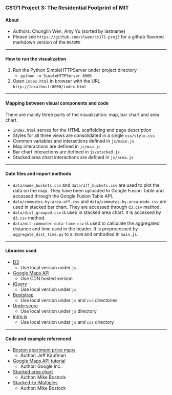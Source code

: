 ### CS171 Project 3: The Residential Footprint of MIT

#### About
* Authors: Chunglin Wen, Amy Yu (sorted by lastname)
* Please see `https://github.com/clwen/cs171-proj3` for a github flavored markdown version of the `README`

---

#### How to run the visualization

1. Run the Python SimpleHTTPServer under project directory
    * `python -m SimpleHTTPServer 8000`
2. Open `index.html` in browser with the URL `http://localhost:8000/index.html`

---

#### Mapping between visual components and code

There are mainly three parts of the visualization: map, bar chart and area chart.

* `index.html` serves for the HTML scaffolding and page description
* Styles for all three views are consolidated in a single `css/style.css`
* Common variables and interactions defined in `js/main.js`
* Map interactions are defined in `js/map.js`
* Bar chart interactions are defined in `js/stacked.js`
* Stacked area chart interactions are defined in `js/area.js`

---

#### Date files and import methods

* `data/mode_buckets.csv` and `data/aff_buckets.csv` are used to plot the data on the map. They have been uploaded to Google Fusion Table and accessed through the Google Fusion Table API.
* `data/commutes-by-area-aff.csv` and `data/commutes-by-area-mode.csv` are used in stacked bar chart. They are accessed through `d3.csv` method.
* `data/dist_grouped.csv` is used in stacked area chart. It is accessed by `d3.csv` method.
* `data/mit-commuter-data-time.csv` is used to calculate the aggregated distance and time used in the header. It is preprocessed by `aggregate_dist_time.py` to a `JSON` and embodied in `main.js`.

---

#### Libraries used

* [D3](http://d3js.org/)
    * Use local version under `js`
* [Google Maps API](https://developers.google.com/maps/)
    * Use CDN hosted version
* [jQuery](http://jquery.com/)
    * Use local version under `js`
* [Bootstrap](http://twitter.github.io/bootstrap/)
    * Use local version under `js` and `css` directories
* [Underscore](http://underscorejs.org/)
    * Use local version under `js` directory
* [intro.js](http://usablica.github.io/intro.js/)
    * Use local version under `js` and `css` directory

---

#### Code and example referenced

* [Boston apartment price maps](http://www.jefftk.com/news/2013-01-29)
    * Author: Jeff Kaufman
* [Google Maps API tutorial](https://developers.google.com/maps/documentation/javascript/examples/layer-fusiontables-simple)
    * Author: Google Inc.
* [Stacked area chart](http://bl.ocks.org/mbostock/3885211)
    * Author: Mike Bostock
* [Stacked-to-Multiples](http://bl.ocks.org/mbostock/4679202)
    * Author: Mike Bostock


